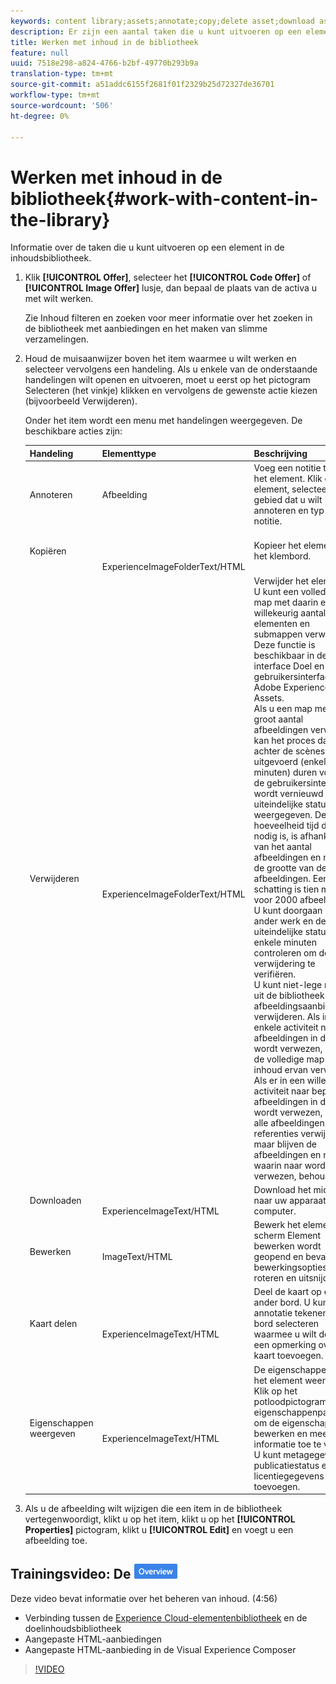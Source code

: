 ```yaml
---
keywords: content library;assets;annotate;copy;delete asset;download asset;edit content;share card;view content properties
description: Er zijn een aantal taken die u kunt uitvoeren op een element in de bibliotheek.
title: Werken met inhoud in de bibliotheek
feature: null
uuid: 7518e298-a824-4766-b2bf-49770b293b9a
translation-type: tm+mt
source-git-commit: a51addc6155f2681f01f2329b25d72327de36701
workflow-type: tm+mt
source-wordcount: '506'
ht-degree: 0%

---
```



# Werken met inhoud in de bibliotheek{#work-with-content-in-the-library}

Informatie over de taken die u kunt uitvoeren op een element in de inhoudsbibliotheek.

1. Klik **[!UICONTROL Offer]**, selecteer het **[!UICONTROL Code Offer]** of **[!UICONTROL Image Offer]** lusje, dan bepaal de plaats van de activa u met wilt werken.

   Zie Inhoud [](../../c-experiences/c-manage-content/filter-and-search-content.md#concept_3B59B8F025BF4CEA82ECC5199D365276)filteren en zoeken voor meer informatie over het zoeken in de bibliotheek met aanbiedingen en het maken van slimme verzamelingen.

1. Houd de muisaanwijzer boven het item waarmee u wilt werken en selecteer vervolgens een handeling. Als u enkele van de onderstaande handelingen wilt openen en uitvoeren, moet u eerst op het pictogram Selecteren (het vinkje) klikken en vervolgens de gewenste actie kiezen (bijvoorbeeld Verwijderen).

   Onder het item wordt een menu met handelingen weergegeven. De beschikbare acties zijn:

   | Handeling | Elementtype | Beschrijving |
   |--- |--- |--- |
   | Annoteren | Afbeelding | Voeg een notitie toe aan het element. Klik op het element, selecteer het gebied dat u wilt annoteren en typ uw notitie. |
   | Kopiëren | <br><br><br>ExperienceImageFolderText/HTML | Kopieer het element naar het klembord. |
   | Verwijderen | <br><br><br>ExperienceImageFolderText/HTML | Verwijder het element.<br>U kunt een volledige map met daarin een willekeurig aantal elementen en submappen verwijderen. Deze functie is beschikbaar in de interface Doel en in de gebruikersinterface van Adobe Experience Cloud Assets.<br>Als u een map met een groot aantal afbeeldingen verwijdert, kan het proces dat achter de scènes wordt uitgevoerd (enkele minuten) duren voordat de gebruikersinterface wordt vernieuwd en de uiteindelijke status wordt weergegeven. De hoeveelheid tijd die nodig is, is afhankelijk van het aantal afbeeldingen en niet van de grootte van de afbeeldingen. Een goede schatting is tien minuten voor 2000 afbeeldingen. U kunt doorgaan met ander werk en de uiteindelijke status na enkele minuten controleren om de verwijdering te verifiëren.<br> U kunt niet-lege mappen uit de bibliotheek met afbeeldingsaanbiedingen verwijderen. Als in geen enkele activiteit naar alle afbeeldingen in de map wordt verwezen, worden de volledige map en de inhoud ervan verwijderd. Als er in een willekeurige activiteit naar bepaalde afbeeldingen in de map wordt verwezen, worden alle afbeeldingen zonder referenties verwijderd, maar blijven de afbeeldingen en mappen waarin naar wordt verwezen, behouden. |
   | Downloaden | <br><br>ExperienceImageText/HTML | Download het middel naar uw apparaat of computer. |
   | Bewerken | <br>ImageText/HTML | Bewerk het element. Het scherm Element bewerken wordt geopend en bevat enkele bewerkingsopties, zoals roteren en uitsnijden. |
   | Kaart delen | <br><br>ExperienceImageText/HTML | Deel de kaart op een ander bord. U kunt een annotatie tekenen, het bord selecteren waarmee u wilt delen en een opmerking over de kaart toevoegen. |
   | Eigenschappen weergeven | <br><br>ExperienceImageText/HTML | De eigenschappen van het element weergeven. Klik op het potloodpictogram op de eigenschappenpagina om de eigenschappen te bewerken en meer informatie toe te voegen. U kunt metagegevens, publicatiestatus en licentiegegevens toevoegen. |

1. Als u de afbeelding wilt wijzigen die een item in de bibliotheek vertegenwoordigt, klikt u op het item, klikt u op het **[!UICONTROL Properties]** pictogram, klikt u **[!UICONTROL Edit]** en voegt u een afbeelding toe.

## Trainingsvideo: De ![overzichtsbadge Inhoudsopslagplaats](/help/assets/overview.png)

Deze video bevat informatie over het beheren van inhoud. (4:56)

* Verbinding tussen de [Experience Cloud-elementenbibliotheek](https://docs.adobe.com/content/help/en/core-services/interface/assets/creative-cloud.html) en de doelinhoudsbibliotheek
* Aangepaste HTML-aanbiedingen
* Aangepaste HTML-aanbieding in de Visual Experience Composer

>[!VIDEO](https://video.tv.adobe.com/v/17387)